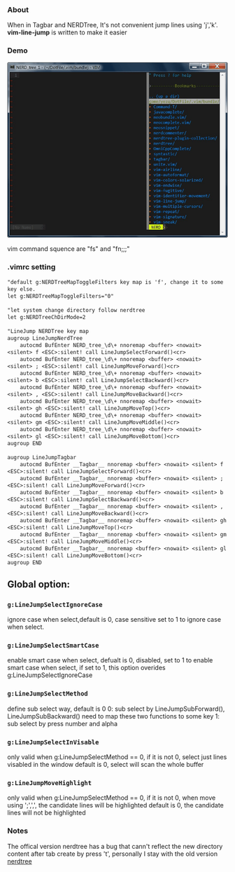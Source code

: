 
### About
When in Tagbar and NERDTree, It's not convenient jump lines using 'j','k'.
**vim-line-jump** is written to make it easier

### Demo
![](assets/vim-line-jump.gif)

vim command squence are "fs" and "fn;;;"


### .vimrc setting

    "default g:NERDTreeMapToggleFilters key map is 'f', change it to some key else.
    let g:NERDTreeMapToggleFilters="0"

	"let system change directory follow nerdtree
	let g:NERDTreeChDirMode=2

    "LineJump NERDTree key map
	augroup LineJumpNerdTree
		autocmd BufEnter NERD_tree_\d\+ nnoremap <buffer> <nowait> <silent> f <ESC>:silent! call LineJumpSelectForward()<cr>
		autocmd BufEnter NERD_tree_\d\+ nnoremap <buffer> <nowait> <silent> ; <ESC>:silent! call LineJumpMoveForward()<cr>
		autocmd BufEnter NERD_tree_\d\+ nnoremap <buffer> <nowait> <silent> b <ESC>:silent! call LineJumpSelectBackward()<cr>
		autocmd BufEnter NERD_tree_\d\+ nnoremap <buffer> <nowait> <silent> , <ESC>:silent! call LineJumpMoveBackward()<cr>
		autocmd BufEnter NERD_tree_\d\+ nnoremap <buffer> <nowait> <silent> gh <ESC>:silent! call LineJumpMoveTop()<cr>
		autocmd BufEnter NERD_tree_\d\+ nnoremap <buffer> <nowait> <silent> gm <ESC>:silent! call LineJumpMoveMiddle()<cr>
		autocmd BufEnter NERD_tree_\d\+ nnoremap <buffer> <nowait> <silent> gl <ESC>:silent! call LineJumpMoveBottom()<cr>
	augroup END

	augroup LineJumpTagbar
		autocmd BufEnter __Tagbar__ nnoremap <buffer> <nowait> <silent> f <ESC>:silent! call LineJumpSelectForward()<cr>
		autocmd BufEnter __Tagbar__ nnoremap <buffer> <nowait> <silent> ; <ESC>:silent! call LineJumpMoveForward()<cr>
		autocmd BufEnter __Tagbar__ nnoremap <buffer> <nowait> <silent> b <ESC>:silent! call LineJumpSelectBackward()<cr>
		autocmd BufEnter __Tagbar__ nnoremap <buffer> <nowait> <silent> , <ESC>:silent! call LineJumpMoveBackward()<cr>
		autocmd BufEnter __Tagbar__ nnoremap <buffer> <nowait> <silent> gh <ESC>:silent! call LineJumpMoveTop()<cr>
		autocmd BufEnter __Tagbar__ nnoremap <buffer> <nowait> <silent> gm <ESC>:silent! call LineJumpMoveMiddle()<cr>
		autocmd BufEnter __Tagbar__ nnoremap <buffer> <nowait> <silent> gl <ESC>:silent! call LineJumpMoveBottom()<cr>
	augroup END


## Global option:
### ```g:LineJumpSelectIgnoreCase```
ignore case when select,default is 0, case sensitive
set to 1 to ignore case when select.

### ```g:LineJumpSelectSmartCase```
enable smart case when select, defualt is 0, disabled,
set to 1 to enable smart case when select,
if set to 1, this option overides g:LineJumpSelectIgnoreCase

### ```g:LineJumpSelectMethod```
define sub select way, default is 0
0: sub select by LineJumpSubForward(), LineJumpSubBackward() need to map these two functions to some key
1: sub select by press number and alpha

### ```g:LineJumpSelectInVisable```
only valid when g:LineJumpSelectMethod == 0, 
if it is not 0, select just lines visabled in the window
default is 0, select will scan the whole buffer

### ```g:LineJumpMoveHighlight```
only valid when g:LineJumpSelectMethod == 0, 
if it is not 0, when move using ';',',', the candidate lines will be highlighted
default is 0, the candidate lines will not be highlighted


### Notes
The offical version nerdtree has a bug that cann't reflect the new directory content after tab create by press 't', personally I stay with
the old version [nerdtree](https://github.com/rargo/nerdtree) 
